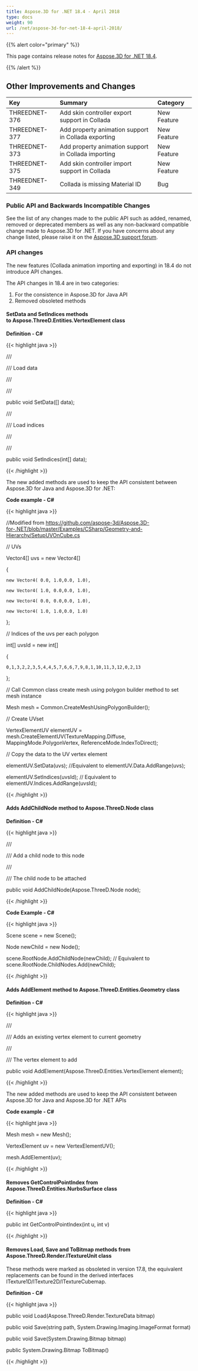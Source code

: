 ```yaml
---
title: Aspose.3D for .NET 18.4 - April 2018
type: docs
weight: 90
url: /net/aspose-3d-for-net-18-4-april-2018/
---
```


{{% alert color="primary" %}} 

This page contains release notes for [Aspose.3D for .NET 18.4](https://www.nuget.org/packages/Aspose.3D/18.4.0).

{{% /alert %}} 
## **Other Improvements and Changes**

|**Key**|**Summary**|**Category**|
| :- | :- | :- |
|THREEDNET-376|Add skin controller export support in Collada|New Feature|
|THREEDNET-377|Add property animation support in Collada exporting|New Feature|
|THREEDNET-373|Add property animation support in Collada importing|New Feature|
|THREEDNET-375|Add skin controller import support in Collada|New Feature|
|THREEDNET-349|Collada is missing Material ID|Bug|
### **Public API and Backwards Incompatible Changes**
See the list of any changes made to the public API such as added, renamed, removed or deprecated members as well as any non-backward compatible change made to Aspose.3D for .NET. If you have concerns about any change listed, please raise it on the [Aspose.3D support forum](http://www.aspose.com/community/forums/aspose.3d-product-family/535/showforum.aspx).
### **API changes**
The new features (Collada animation importing and exporting) in 18.4 do not introduce API changes.

The API changes in 18.4 are in two categories:

1. For the consistence in Aspose.3D for Java API
1. Removed obsoleted methods
#### **SetData and SetIndices methods to Aspose.ThreeD.Entities.VertexElement class**
**Definition - C#**

{{< highlight java >}}

 /// <summary>

/// Load data

/// </summary>

/// <param name="data"></param>

public void SetData([] data);

/// <summary>

/// Load indices

/// </summary>

/// <param name="data"></param>

public void SetIndices(int[] data);

{{< /highlight >}}

The new added methods are used to keep the API consistent between Aspose.3D for Java and Aspose.3D for .NET:

**Code example - C#**

{{< highlight java >}}

 //Modified from https://github.com/aspose-3d/Aspose.3D-for-.NET/blob/master/Examples/CSharp/Geometry-and-Hierarchy/SetupUVOnCube.cs

// UVs

Vector4[] uvs = new Vector4[]

{

    new Vector4( 0.0, 1.0,0.0, 1.0),

    new Vector4( 1.0, 0.0,0.0, 1.0),

    new Vector4( 0.0, 0.0,0.0, 1.0),

    new Vector4( 1.0, 1.0,0.0, 1.0)

};

// Indices of the uvs per each polygon

int[] uvsId = new int[]

{

    0,1,3,2,2,3,5,4,4,5,7,6,6,7,9,8,1,10,11,3,12,0,2,13

};

// Call Common class create mesh using polygon builder method to set mesh instance 

Mesh mesh = Common.CreateMeshUsingPolygonBuilder();

// Create UVset

VertexElementUV elementUV = mesh.CreateElementUV(TextureMapping.Diffuse, MappingMode.PolygonVertex, ReferenceMode.IndexToDirect);

// Copy the data to the UV vertex element 

elementUV.SetData(uvs); //Equivalent to elementUV.Data.AddRange(uvs);

elementUV.SetIndices(uvsId); // Equivalent to elementUV.Indices.AddRange(uvsId);

{{< /highlight >}}
#### **Adds AddChildNode method to Aspose.ThreeD.Node class**
**Definition - C#**

{{< highlight java >}}

 /// <summary>

/// Add a child node to this node

/// </summary>

/// <param name="node">The child node to be attached</param>

public void AddChildNode(Aspose.ThreeD.Node node);

{{< /highlight >}}

**Code Example - C#**

{{< highlight java >}}

 Scene scene = new Scene();

Node newChild = new Node();

scene.RootNode.AddChildNode(newChild); // Equivalent to scene.RootNode.ChildNodes.Add(newChild);

{{< /highlight >}}


#### **Adds AddElement method to Aspose.ThreeD.Entities.Geometry class**
**Definition - C#**

{{< highlight java >}}

 /// <summary>

/// Adds an existing vertex element to current geometry

/// </summary>

/// <param name="element">The vertex element to add</param>

public void AddElement(Aspose.ThreeD.Entities.VertexElement element);

{{< /highlight >}}

The new added methods are used to keep the API consistent between Aspose.3D for Java and Aspose.3D for .NET APIs

**Code example - C#**

{{< highlight java >}}

 Mesh mesh = new Mesh();

VertexElement uv = new VertexElementUV();

mesh.AddElement(uv);

{{< /highlight >}}
#### **Removes GetControlPointIndex from Aspose.ThreeD.Entities.NurbsSurface class**
**Definition - C#**

{{< highlight java >}}

 public int GetControlPointIndex(int u, int v)

{{< /highlight >}}
#### **Removes Load, Save and ToBitmap methods from Aspose.ThreeD.Render.ITextureUnit class**
These methods were marked as obsoleted in version 17.8, the equivalent replacements can be found in the derived interfaces ITexture1D/ITexture2D/ITextureCubemap.

**Definition - C#**

{{< highlight java >}}

 public void Load(Aspose.ThreeD.Render.TextureData bitmap)

public void Save(string path, System.Drawing.Imaging.ImageFormat format)

public void Save(System.Drawing.Bitmap bitmap)

public System.Drawing.Bitmap ToBitmap()

{{< /highlight >}}
